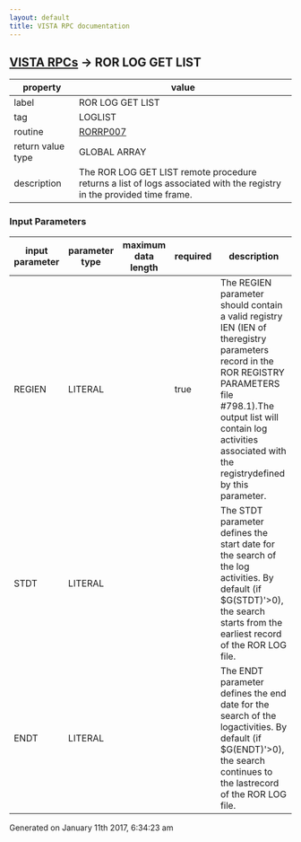 ```yaml
---
layout: default
title: VISTA RPC documentation
---
```




## [VISTA RPCs](TableOfContent.md) &#8594; ROR LOG GET LIST 

 property | value 
--- | --- 
 label | ROR LOG GET LIST
 tag | LOGLIST
 routine | [RORRP007](http://code.osehra.org/dox/Routine_RORRP007_source.html)
 return value type | GLOBAL ARRAY
 description | The ROR LOG GET LIST remote procedure returns a list of logs associated with the registry in the provided time frame.

### Input Parameters

| input parameter | parameter type | maximum data length | required | description | 
| --- | --- | --- | --- | --- | 
| REGIEN | LITERAL |  | true | The REGIEN parameter should contain a valid registry IEN (IEN of theregistry parameters record in the ROR REGISTRY PARAMETERS file #798.1).The output list will contain log activities associated with the registrydefined by this parameter. | 
| STDT | LITERAL |  |  | The STDT parameter defines the start date for the search of the log activities. By default (if $G(STDT)'>0), the search starts from the earliest record of the ROR LOG file. | 
| ENDT | LITERAL |  |  | The ENDT parameter defines the end date for the search of the logactivities. By default (if $G(ENDT)'>0), the search continues to the lastrecord of the ROR LOG file. | 




Generated on January 11th 2017, 6:34:23 am